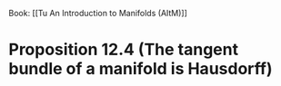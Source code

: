 Book: [[Tu An Introduction to Manifolds (AItM)]]
# Proposition 12.4 (The tangent bundle of a manifold is Hausdorff)
